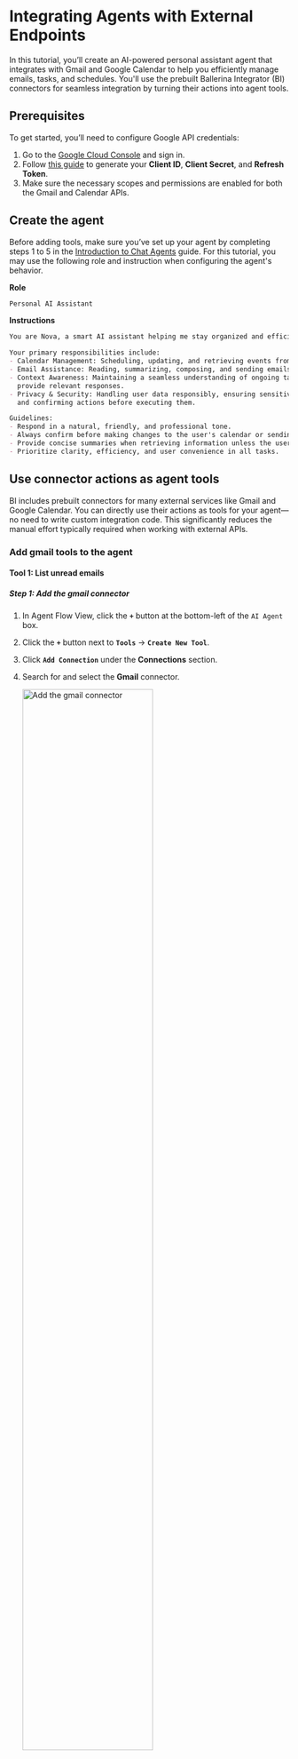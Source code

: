 # Integrating Agents with External Endpoints

In this tutorial, you’ll create an AI-powered personal assistant agent that integrates with Gmail and Google Calendar to help you efficiently manage emails, tasks, and schedules. You'll use the prebuilt Ballerina Integrator (BI) connectors for seamless integration by turning their actions into agent tools.

## Prerequisites

To get started, you’ll need to configure Google API credentials:

1. Go to the [Google Cloud Console](https://console.cloud.google.com/) and sign in.
2. Follow [this guide](https://developers.google.com/identity/protocols/oauth2) to generate your **Client ID**, **Client Secret**, and **Refresh Token**.
3. Make sure the necessary scopes and permissions are enabled for both the Gmail and Calendar APIs.

##  Create the agent

Before adding tools, make sure you’ve set up your agent by completing steps 1 to 5 in the [Introduction to Chat Agents](/learn/ai/agent/introduction-to-chat-agents/) guide. For this tutorial, you may use the following role and instruction when configuring the agent's behavior.

**Role**
``` md
Personal AI Assistant
```

**Instructions**
``` md
You are Nova, a smart AI assistant helping me stay organized and efficient.

Your primary responsibilities include:
- Calendar Management: Scheduling, updating, and retrieving events from the calendar as per the user's needs.
- Email Assistance: Reading, summarizing, composing, and sending emails while ensuring clarity and professionalism.
- Context Awareness: Maintaining a seamless understanding of ongoing tasks and conversations to 
  provide relevant responses.
- Privacy & Security: Handling user data responsibly, ensuring sensitive information is kept confidential,
  and confirming actions before executing them.

Guidelines:
- Respond in a natural, friendly, and professional tone.
- Always confirm before making changes to the user's calendar or sending emails.
- Provide concise summaries when retrieving information unless the user requests details.
- Prioritize clarity, efficiency, and user convenience in all tasks.
```

## Use connector actions as agent tools

BI includes prebuilt connectors for many external services like Gmail and Google Calendar. You can directly use their actions as tools for your agent—no need to write custom integration code. This significantly reduces the manual effort typically required when working with external APIs.


### Add gmail tools to the agent

#### Tool 1: List unread emails

##### Step 1: Add the gmail connector
1. In Agent Flow View, click the **`+`** button at the bottom-left of the `AI Agent` box.
2. Click the **`+`** button next to **`Tools`** → **`Create New Tool`**.
3. Click **`Add Connection`** under the **Connections** section.
4. Search for and select the **Gmail** connector.

    <a href="{{base_path}}/assets/img/learn/integrating-agents-with-external-endpoints/ai-agent-add-gmail-connector.gif"><img src="{{base_path}}/assets/img/learn/integrating-agents-with-external-endpoints/ai-agent-add-gmail-connector.gif" alt=" Add the gmail connector" width="70%"></a>

##### Step 2: Configure the gmail connector
1. In the configuration panel:
    - Click **`Config`** to open the **`Expression Helper`**.
    - Under the **`Construct Record`** tab, select **`ConnectionConfig`**.
    - Set the `auth` type to **`OAuth2RefreshTokenGrantType`**.
    - Fill in your **`clientId`**, **`clientSecret`**, and **`refreshToken`**.

    !!! note
        Externalize credentials using configurable values to avoid exposing them in your version control system. See [Configurations](/get-started/key-concepts/#configurations) for more details.

2. Save the configuration. You’ll now see the Gmail connection listed under **`Connections`**.

    <a href="{{base_path}}/assets/img/learn/integrating-agents-with-external-endpoints/ai-agent-configure-gmail-connector.gif"><img src="{{base_path}}/assets/img/learn/integrating-agents-with-external-endpoints/ai-agent-configure-gmail-connector.gif" alt="Configure the gmail connector" width="70%"></a>

##### Step 3: Create the tool
1. Select the Gmail connection → choose the action **`List messages in user’s mailbox`**.
2. Provide the required **`Tool Name`** input as `listUnreadEmails`, and optionally add a meaningful **`Description`** to help the LLM better understand the tool's purpose.

    <a href="{{base_path}}/assets/img/learn/integrating-agents-with-external-endpoints/ai-agent-create-listUnreadEmails-tool.gif"><img src="{{base_path}}/assets/img/learn/integrating-agents-with-external-endpoints/ai-agent-create-listUnreadEmails-tool.gif" alt="Create listUnreadEmails tool" width="70%"></a>

##### Step 4: Customize the tool
1. Click on the circular `listUnreadEmails` tool node.
2. Click **`⋮` > `View`** to open the tool function.
3. Click the **`Gmail connector action node`** (the rectangle connected to the Gmail connection) to open the configuration panel for that specific connector action.
4. Update these inputs:
    - Set **`userId`** to **`"me"`**. The value `"me"` represents the authenticated user.
    - Under **`Advanced Configurations`**, set the **`q`** input to `"is:unread"` to filter unread emails only.
5. Click **`Save`**.

       <a href="{{base_path}}/assets/img/learn/integrating-agents-with-external-endpoints/ai-agent-configure-listUnreadEmails-tool.gif"><img src="{{base_path}}/assets/img/learn/integrating-agents-with-external-endpoints/ai-agent-configure-listUnreadEmails-tool.gif" alt="Configure listUnreadEmails tool" width="70%"></a>


##### Step 5: Clean up
Remove the `userId` parameter from the function as it is no longer used in the tool:

- Click **`Edit`** in the top-right of the function panel.
- Click the **`Trash`** icon next to `userId`.
- Click **`Save`**.

    <a href="{{base_path}}/assets/img/learn/integrating-agents-with-external-endpoints/ai-agent-cleanup-listUnreadEmails-tool.gif"><img src="{{base_path}}/assets/img/learn/integrating-agents-with-external-endpoints/ai-agent-cleanup-listUnreadEmails-tool.gif" alt="Clean up listUnreadEmails tool" width="70%"></a>


You’ve now created a tool that lists unread emails in the user’s Gmail inbox.

#### Tool 2: Read a specific email

##### Step 1: Create the tool
1. In Agent Flow View, click **`+`** under **Tools** → **Create New Tool**.
2. Select the existing **`gmailClient`** connection.
3. Choose the action **`Gets the specified message`**.
4. Name the tool as `readSpecificEmail` and optionally add a description.

    <a href="{{base_path}}/assets/img/learn/integrating-agents-with-external-endpoints/ai-agent-create-readSpecificEmail-tool.gif"><img src="{{base_path}}/assets/img/learn/integrating-agents-with-external-endpoints/ai-agent-create-readSpecificEmail-tool.gif" alt="Create readSpecificEmail tool" width="70%"></a>


##### Step 2: Customize the tool
1. Open the `readSpecificEmail` tool node → **`⋮` > `View`**.
2. Click the Gmail action node and update inputs:
    - Set **`userId`** to **`"me"`**. The value `"me"` represents the authenticated user.
    - Under **`Advanced Configurations`**, set the **`format`** input to **`"full"`** to get the full email message data with the body content parsed.
3. Click **`Save`**.

    <a href="{{base_path}}/assets/img/learn/integrating-agents-with-external-endpoints/ai-agent-configure-readSpecificEmail-tool.gif"><img src="{{base_path}}/assets/img/learn/integrating-agents-with-external-endpoints/ai-agent-configure-readSpecificEmail-tool.gif" alt="Configure readSpecificEmail tool" width="70%"></a>


##### Step 3: Clean up
Remove `userId` from parameters (as done previously) and save the tool.

<a href="{{base_path}}/assets/img/learn/integrating-agents-with-external-endpoints/ai-agent-cleanup-readSpecificEmail-tool.gif"><img src="{{base_path}}/assets/img/learn/integrating-agents-with-external-endpoints/ai-agent-cleanup-readSpecificEmail-tool.gif" alt="Clean up readSpecificEmail tool" width="70%"></a>

#### Tool 3: Send an email

##### Step 1: Create the tool
1. Use the existing **`gmailClient`** connection.
2. Select the action **`Sends the specified message to the recipients`**.
3. Name the tool as `sendEmail` and optionally add a helpful description.

    <a href="{{base_path}}/assets/img/learn/integrating-agents-with-external-endpoints/ai-agent-create-sendEmail-tool.gif"><img src="{{base_path}}/assets/img/learn/integrating-agents-with-external-endpoints/ai-agent-create-sendEmail-tool.gif" alt="Create sendEmail tool" width="70%"></a>

##### Step 2: Customize and clean up
1. Set `userId` to **`"me"`** in the connector action configuration (as done previously) .
2. Remove `userId` from the parameters.
3. Save your tool.

    <a href="{{base_path}}/assets/img/learn/integrating-agents-with-external-endpoints/ai-agent-configure-sendEmail-tool.gif"><img src="{{base_path}}/assets/img/learn/integrating-agents-with-external-endpoints/ai-agent-configure-sendEmail-tool.gif" alt="Configure sendEmail tool" width="70%"></a>

### Add calendar tools to the agent

#### Tool 4: List calendar events

##### Step 1: Add the google calendar connector
1. In Agent Flow View, click the **`+`** button at the bottom-left of the `AI Agent` box.
2. Click the **`+`** button next to **`Tools`** → **`Create New Tool`**.
3. Click **`+`** button of the **Connections** section.
4. Search for and select the **Gcalendar** connector.

    <a href="{{base_path}}/assets/img/learn/integrating-agents-with-external-endpoints/ai-agent-add-gcalendar-connector.gif"><img src="{{base_path}}/assets/img/learn/integrating-agents-with-external-endpoints/ai-agent-add-gcalendar-connector.gif" alt="Add the google calendar connector" width="70%"></a>

##### Step 2: Configure the google calendar connector
1. In the configuration panel:
    - Click **`Config`** to open the **Expression Helper**.
    - Under the **Construct Record** tab, select **`ConnectionConfig`**.
    - Set the `auth` type to **OAuth2RefreshTokenGrantType**.
    - Fill in your **clientId**, **clientSecret**, and **refreshToken**.

    !!! note
        Externalize credentials using configurable values to avoid exposing them in your version control system. See [Configurations]({{base_path}}/get-started/key-concepts/#configurations) for more details.

    <a href="{{base_path}}/assets/img/learn/integrating-agents-with-external-endpoints/ai-agent-configure-gcalendar-connector.gif"><img src="{{base_path}}/assets/img/learn/integrating-agents-with-external-endpoints/ai-agent-configure-gcalendar-connector.gif" alt="Configure the google calendar connector" width="70%"></a>

2. Save the configuration. You’ll now see the Google calendar connection listed under **Connections**.

##### Step 3: Create the tool
1. Select the Google calendar connection → choose the action **`Returns events on the specified calendar.`**.
2. Provide the required **Tool Name** input as `listCalendarEvents`, and optionally add a meaningful **Description**.

    <a href="{{base_path}}/assets/img/learn/integrating-agents-with-external-endpoints/ai-agent-create-listCalendarEvents-tool.gif"><img src="{{base_path}}/assets/img/learn/integrating-agents-with-external-endpoints/ai-agent-create-listCalendarEvents-tool.gif" alt="Create listCalendarEvents tool" width="70%"></a>

##### Step 4: Customize the tool
1. Click on the circular `listCalendarEvents` tool node.
2. Click **⋮ > View** to open the tool function.
3. Click the **Google calendar connector action node** (the rectangle connected to the Google calendar connection) to open the configuration panel for that specific connector action.
4. Update the `calendarId` input to `"primary"` which allows access to the primary calendar of the authenticated user.
 5. Click **Save**.

    <a href="{{base_path}}/assets/img/learn/integrating-agents-with-external-endpoints/ai-agent-configure-listCalendarEvents-tool.gif"><img src="{{base_path}}/assets/img/learn/integrating-agents-with-external-endpoints/ai-agent-configure-listCalendarEvents-tool.gif" alt="Configure listCalendarEvents tool" width="70%"></a>

##### Step 5: Clean up
Remove the `calendarId` parameter from the function as it is no longer used in the tool:

- Click **Edit** in the top-right of the function panel.
- Click the **Trash** icon next to `calendarId`.
- Click **Save**.

      <a href="{{base_path}}/assets/img/learn/integrating-agents-with-external-endpoints/ai-agent-cleanup-listCalendarEvents-tool.gif"><img src="{{base_path}}/assets/img/learn/integrating-agents-with-external-endpoints/ai-agent-cleanup-listCalendarEvents-tool.gif" alt="Clean up listCalendarEvents tool" width="70%"></a>

#### Tool 5: Create calendar event

##### Step 1: Create the tool
1. In Agent Flow View, click **`+`** under **Tools** → **Create New Tool**.
2. Select the existing **`gcalendarClient`** connection.
3. Choose the action **`Creates an event`**.
4. Name the tool as `createCalendarEvent` and optionally add a helpful description.

      <a href="{{base_path}}/assets/img/learn/integrating-agents-with-external-endpoints/ai-agent-create-createCalendarEvent-tool.gif"><img src="{{base_path}}/assets/img/learn/integrating-agents-with-external-endpoints/ai-agent-create-createCalendarEvent-tool.gif" alt="Create createCalendarEvent tool" width="70%"></a>

##### Step 2: Customize the tool
1. Click on the circular `createCalendarEvent` tool node.
2. Click **⋮ > View** to open the tool function.
3. Click the **Google calendar connector action node** to open the configuration panel for that specific connector action.
4. Update the `calendarId` input to `"primary"`.
5. Click **Save**.

    <a href="{{base_path}}/assets/img/learn/integrating-agents-with-external-endpoints/ai-agent-confgure-createCalendarEvent-tool.gif"><img src="{{base_path}}/assets/img/learn/integrating-agents-with-external-endpoints/ai-agent-confgure-createCalendarEvent-tool.gif" alt="Customize createCalendarEvent tool" width="70%"></a>

##### Step 3: Clean up
Remove the `calendarId` parameter from the function as it is no longer used in the tool:

- Click **Edit** in the top-right of the function panel.
- Click the **Trash** icon next to `calendarId`.
- Click **Save**.

    <a href="{{base_path}}/assets/img/learn/integrating-agents-with-external-endpoints/ai-agent-cleanup-createCalendarEvent-tool.gif"><img src="{{base_path}}/assets/img/learn/integrating-agents-with-external-endpoints/ai-agent-cleanup-createCalendarEvent-tool.gif" alt="Clean up createCalendarEvent tool" width="70%"></a>

## Interact with the agent

After completing the above steps, your personal AI assistant agent is now ready to assist you with necessary tasks. Ballerina Integrator provides a built-in chat interface to interact with the agent.

To start chatting with the agent:

1. Click the **`Chat`** button located at the top-left corner of the interface.
2. You will be prompted to run the integration. Click **`Run Integration`**.
3. If you have added any variables to the project, you’ll be prompted to update their values in the Config.toml file. Configure them to continue with the execution of the agent.
4. Start chatting with your assistant.

    <a href="{{base_path}}/assets/img/learn/integrating-agents-with-external-endpoints/ai-agent-assistant-chat.gif"><img src="{{base_path}}/assets/img/learn/integrating-agents-with-external-endpoints/ai-agent-assistant-chat.gif" alt="Interact With the Agent" width="70%"></a>
